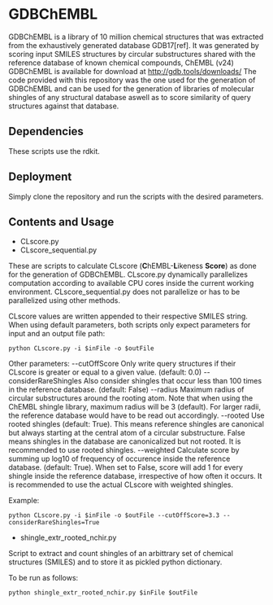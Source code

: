# GDBChEMBL

GDBChEMBL is a library of 10 million chemical structures that was extracted from the exhaustively generated database GDB17[ref].
It was generated by scoring input SMILES structures by circular substructures shared with the reference database of known chemical compounds, ChEMBL (v24)
GDBChEMBL is available for download at http://gdb.tools/downloads/
The code provided with this repository was the one used for the generation of GDBChEMBL and can be used for the generation of libraries of molecular shingles of any structural database aswell as to score similarity of query structures against that database.

## Dependencies
These scripts use the rdkit.

## Deployment
Simply clone the repository and run the scripts with the desired parameters.

## Contents and Usage
* CLscore.py
* CLscore_sequential.py

These are scripts to calculate CLscore (**C**hEMBL-**L**ikeness **Score**) as done for the generation of GDBChEMBL.
CLscore.py dynamically parallelizes computation according to available CPU cores inside the current working environment.
CLscore_sequential.py does not parallelize or has to be parallelized using other methods.

CLscore values are written appended to their respective SMILES string.
When using default parameters, both scripts only expect parameters for input and an output file path:
```
python CLscore.py -i $inFile -o $outFile
```

Other parameters:
--cutOffScore	Only write query structures if their CLscore is greater or equal to a given value. (default: 0.0)
--considerRareShingles	Also consider shingles that occur less than 100 times in the reference database. (default: False)
--radius		Maximum radius of circular substructures around the rooting atom. Note that when using the ChEMBL shingle library, maximum radius will be 3 (default). For larger radii, the reference database would have to be read out accordingly.
--rooted		Use rooted shingles (default: True). This means reference shingles are canonical but always starting at the central atom of a circular substructure. False means shingles in the database are canonicalized but not rooted. It is recommended to use rooted shingles.
--weighted	Calculate score by summing up log10 of frequency of occurence inside the reference database. (default: True). When set to False, score will add 1 for every shingle inside the reference database, irrespective of how often it occurs. It is recommended to use the actual CLscore with weighted shingles.

Example:
```
python CLscore.py -i $inFile -o $outFile --cutOffScore=3.3 --considerRareShingles=True
```

* shingle_extr_rooted_nchir.py

Script to extract and count shingles of an arbittrary set of chemical structures (SMILES) and to store it as pickled python dictionary.

To be run as follows:
```
python shingle_extr_rooted_nchir.py $inFile $outFile
```
